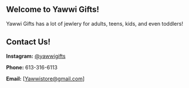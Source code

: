## Welcome to Yawwi Gifts!
Yawwi Gifts has a lot of jewlery for adults, teens, kids, and even toddlers!


## Contact Us! 

**Instagram:** [@yawwigifts](https://www.instagram.com/yawwigifts/)

**Phone:** 613-316-6113 

**Email:** [Yawwistore@gmail.com]


